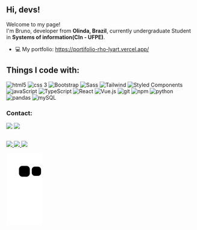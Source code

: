 ## Hi, devs!

<p>Welcome to my page! </br> I'm Bruno,  developer from <b>Olinda, Brazil</b>, currently undergraduate Student in <b> Systems of information(CIn - UFPE)</b>. </p>

- 💻 My portfolio: https://portifolio-rho-lyart.vercel.app/

## Things I code with:


<img alt="html5" src="https://img.shields.io/badge/-HTML5-E34F26?style=flat-square&logo=html5&logoColor=white" /> <img alt="css 3" src="https://img.shields.io/badge/-CSS3-F05032?style=flat-square&logo=css3&logoColor=white" />
<img alt="Bootstrap" src="https://img.shields.io/badge/-Bootstrap-CC6699?style=flat-square&logo=bootstrap&logoColor=white" />
<img alt="Sass" src="https://img.shields.io/badge/-Sass-CC6699?style=flat-square&logo=sass&logoColor=white" />
<img alt="Tailwind" src="https://img.shields.io/badge/-Tailwind_CSS-CC6699?style=flat-square&logo=tailwindcss&logoColor=white" />
<img alt="Styled Components" src="https://img.shields.io/badge/-Styled_Components-CC6699?style=flat-square&logo=styled-components&logoColor=white" />
<img alt="javaScript" src="https://img.shields.io/badge/-JavaScript-007ACC?style=flat-square&logo=javascript&logoColor=white" />
<img alt="TypeScript" src="https://img.shields.io/badge/-TypeScript-007ACC?style=flat-square&logo=typescript&logoColor=white" />
<img alt="React" src="https://img.shields.io/badge/-React-007ACC?style=flat-square&logo=react&logoColor=white" />
<img alt="Vue.js" src="https://img.shields.io/badge/-Vue.js-007ACC?style=flat-square&logo=vue.js&logoColor=white" />
<img alt="git" src="https://img.shields.io/badge/-Git-F05032?style=flat-square&logo=git&logoColor=white" />
<img alt="npm" src="https://img.shields.io/badge/-NPM-F05032?style=flat-square&logo=npm&logoColor=white" />
<img alt="python" src="https://img.shields.io/badge/-Python-13aa52?style=flat-square&logo=python&logoColor=white" />
<img alt="pandas" src="https://img.shields.io/badge/-Pandas-13aa52?style=flat-square&logo=pandas&logoColor=white" />
<img alt="mySQL" src="https://img.shields.io/badge/-mySQL-13aa52?style=flat-square&logo=mysql&logoColor=white" />  
          
  
 ### Contact:
 <div>
  <a href = "mailto:brunom764@gmail.com"><img src="https://img.shields.io/badge/Gmail-D14836?style=for-the-badge&logo=gmail&logoColor=white" target="_blank"></a>      
  <a href="https://www.linkedin.com/in/bruno-miguel-a08022239/" target="_blank"><img src="https://img.shields.io/badge/-LinkedIn-%230077B5?style=for-the-badge&logo=linkedin&logoColor=white" target="_blank"></a>  
</div>

## 
<div>
<a href="https://github.com/brunom764">
<img height="200em" src="https://github-profile-summary-cards.vercel.app/api/cards/profile-details?username=brunom764&theme=tokyonight"/> 
<img height="180em" src="https://github-readme-stats.vercel.app/api/top-langs/?username=brunom764&layout=compact&langs_count=7&theme=tokyonight&hide_border=true"/>
<img height="180em" src="https://github-readme-streak-stats.herokuapp.com/?user=brunom764&theme=tokyonight&hide_border=true"/>

</div>


![Snake animation](https://github.com/brunom764/brunom764/blob/output/github-contribution-grid-snake.svg)
            
             


